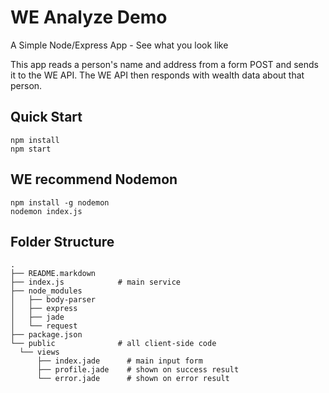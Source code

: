 # WE Analyze Demo

A Simple Node/Express App - See what you look like

This app reads a person's name and address from a form POST and sends it to the WE API.
The WE API then responds with wealth data about that person.

## Quick Start

    npm install
    npm start

## WE recommend Nodemon

    npm install -g nodemon
    nodemon index.js

## Folder Structure
    .
    ├── README.markdown
    ├── index.js            # main service
    ├── node_modules
    │   ├── body-parser
    │   ├── express
    │   ├── jade
    │   └── request
    ├── package.json
    └── public              # all client-side code
      └── views
          ├── index.jade      # main input form
          ├── profile.jade    # shown on success result
          └── error.jade      # shown on error result
